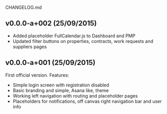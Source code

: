 CHANGELOG.md

v0.0.0-a+002 (25/09/2015)
-------------------------
- Added placeholder FullCalendar.js to Dashboard and PMP
- Updated filter buttons on properties, contracts, work requests and suppliers pages


v0.0.0-a+001 (25/09/2015)
-------------------------
First official version. Features:
- Simple login screen with registration disabled
- Basic branding and simple, Asana like, theme
- Working left navigation with routing and placeholder pages
- Placeholders for notifications, off canvas right navigation bar and user info